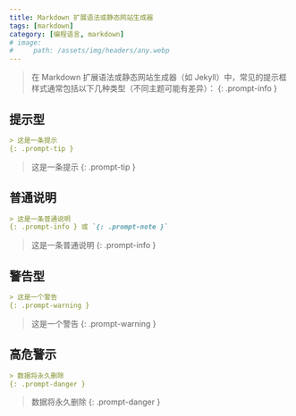 ```yaml
---
title: Markdown 扩展语法或静态网站生成器
tags: [markdown]
category: [编程语言, markdown]
# image:
#     path: /assets/img/headers/any.webp
---
```


> 在 Markdown 扩展语法或静态网站生成器（如 Jekyll）中，常见的提示框样式通常包括以下几种类型（不同主题可能有差异）：
{: .prompt-info }

## 提示型

```markdown
> 这是一条提示
{: .prompt-tip }
```
> 这是一条提示
{: .prompt-tip }

## 普通说明

```markdown
> 这是一条普通说明
{: .prompt-info } 或 `{: .prompt-note }`
```
> 这是一条普通说明
{: .prompt-info }

## 警告型

```markdown
> 这是一个警告
{: .prompt-warning }
```
> 这是一个警告
{: .prompt-warning }

## 高危警示

```markdown
> 数据将永久删除
{: .prompt-danger }
```
> 数据将永久删除
{: .prompt-danger }
